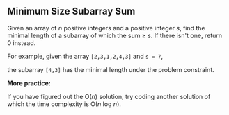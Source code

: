 ## Minimum Size Subarray Sum

Given an array of *n* positive integers and a positive integer *s*, find the minimal length of a subarray of which the sum ≥ *s*. If there isn't one, return 0 instead.

For example, given the array `[2,3,1,2,4,3]` and `s = 7`,

the subarray `[4,3]` has the minimal length under the problem constraint.

**More practice:**

If you have figured out the O(*n*) solution, try coding another solution of which the time complexity is O(*n* log *n*).